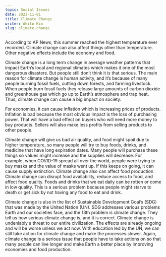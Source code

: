 ```yaml
---
topic: Social Issues
date: 2023-11-01
title: Climate Change
writer: Akito Kim
slug: climate-change
---
```

According to AP News, this summer reached the highest temperature ever recorded. Climate change can also affect things other than temperature. Other negative effects include the economy and food.

Climate change is a long term change in average weather patterns that impact Earth’s local and regional climates which makes it one of the most dangerous disasters. But people still don’t think it is that serious. The main reason for climate change is human activity, and it’s because of many people burning fossil fuels, cutting down forests, and farming livestock. When people burn fossil fuels they release large amounts of carbon dioxide and greenhouse gas which go up to Earth’s atmosphere and trap heat. Thus, climate change can cause a big impact on society.

For economies, it can cause inflation which is increasing prices of products. Inflation is bad because the most obvious impact is the loss of purchasing power. That will have a bad effect on buyers who will need more money to buy products. Sellers will also make less profits from selling products to other people. 

Climate change will give us bad air quality, and food might spoil due to higher temperature, so many people will try to buy foods, drinks, and medicine that have long expiration dates.  Many people will purchase these things so values might increase and the supplies will decrease. For example, when COVID-19 spread all over the world, people were trying to buy masks and the value of masks went up. If this keeps on going, it can cause supply extinction. Climate change also can affect food production. Climate change can disrupt food availability, reduce access to food, and affect food quality. Foods and drinks that we eat daily can be rotten or come in low quality. This is a serious problem because people might starve to death or get sick by not having any food to eat and drink.

Climate change is also in the list of Sustainable Development Goal’s (SDG) that was made by the United Nation (UN). SDG addresses various problems Earth and our societies face, and the 13th problem is climate change. They tell us how serious climate change is, and it is correct. Climate change is undeniably a threat to our entire civilization. The effects are already ongoing and will be worse unless we act now. With education led by the UN, we can still take action for climate change and make the processes slower. Again, climate change is a serious issue that people have to take actions on so that many people can live longer and make Earth a better place by improving economies and food production.